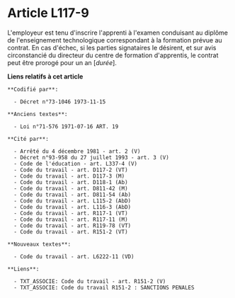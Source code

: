 # Article L117-9

L'employeur est tenu d'inscrire l'apprenti à l'examen conduisant au diplôme de l'enseignement technologique correspondant à
la formation prévue au contrat. En cas d'échec, si les parties signataires le désirent, et sur avis circonstancié du
directeur du centre de formation d'apprentis, le contrat peut être prorogé pour un an [*durée*].

**Liens relatifs à cet article**

	**Codifié par**:

	  - Décret n°73-1046 1973-11-15

	**Anciens textes**:

	  - Loi n°71-576 1971-07-16 ART. 19

	**Cité par**:

	  - Arrêté du 4 décembre 1981 - art. 2 (V)
	  - Décret n°93-958 du 27 juillet 1993 - art. 3 (V)
	  - Code de l'éducation - art. L337-4 (V)
	  - Code du travail - art. D117-2 (VT)
	  - Code du travail - art. D117-3 (M)
	  - Code du travail - art. D118-1 (Ab)
	  - Code du travail - art. D811-42 (M)
	  - Code du travail - art. D811-54 (Ab)
	  - Code du travail - art. L115-2 (AbD)
	  - Code du travail - art. L116-3 (AbD)
	  - Code du travail - art. R117-1 (VT)
	  - Code du travail - art. R117-11 (M)
	  - Code du travail - art. R119-78 (VT)
	  - Code du travail - art. R151-2 (VT)

	**Nouveaux textes**:

	  - Code du travail - art. L6222-11 (VD)

	**Liens**:

	  - TXT_ASSOCIE: Code du travail - art. R151-2 (V)
	  - TXT_ASSOCIE: Code du travail R151-2 : SANCTIONS PENALES
